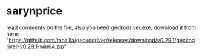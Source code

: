 # sarynprice

read comments on the file, also you need geckodriver.exe, download it from here: "https://github.com/mozilla/geckodriver/releases/download/v0.29.1/geckodriver-v0.29.1-win64.zip"
